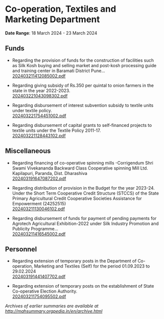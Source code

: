 # Co-operation, Textiles and Marketing Department

**Date Range**: 18 March 2024 - 23 March 2024


## Funds
- Regarding the provision of funds for the construction of facilities such as Silk Kosh buying and selling market and post-kosh processing guide and training center in Baramati District Pune...\
  [202403211412085002.pdf](https://gr.maharashtra.gov.in/Site/Upload/Government%20Resolutions/English/202403211412085002.pdf)

- Regarding giving subsidy of Rs.350 per quintal to onion farmers in the state in the year 2022-2023.\
  [202403221043098302.pdf](https://gr.maharashtra.gov.in/Site/Upload/Government%20Resolutions/English/202403221043098302.pdf)

- Regarding disbursement of interest subvention subsidy to textile units under textile policy.\
  [202403221754451002.pdf](https://gr.maharashtra.gov.in/Site/Upload/Government%20Resolutions/English/202403221754451002.pdf)

- Regarding disbursement of capital grants to self-financed projects to textile units under the Textile Policy 2011-17.\
  [202403221128443102.pdf](https://gr.maharashtra.gov.in/Site/Upload/Government%20Resolutions/English/202403221128443102.pdf)

## Miscellaneous
- Regarding financing of co-operative spinning mills -Corrigendum Shri Swami Vivekananda Backward Class Cooperative spinning Mill Ltd. Kapilapuri, Paranda, Dist. Dharashiva\
  [202403191647087202.pdf](https://gr.maharashtra.gov.in/Site/Upload/Government%20Resolutions/English/202403191647087202.pdf)

- Regarding distribution of provision in the Budget for the year 2023-24. Under the Short Term Cooperative Credit Structure (STCCS) of the State Primary Agricultural Credit Cooperative Societies Assistance for Empowerment (24252515)\
  [202403211130046102.pdf](https://gr.maharashtra.gov.in/Site/Upload/Government%20Resolutions/English/202403211130046102.pdf)

- Regarding disbursement of funds for payment of pending payments for Agrotech Agricultural Exhibition-2022 under Silk Industry Promotion and Publicity Programme...\
  [202403211416545002.pdf](https://gr.maharashtra.gov.in/Site/Upload/Government%20Resolutions/English/202403211416545002.pdf)

## Personnel
- Regarding extension of temporary posts in the Department of Co-operation, Marketing and Textiles (Self) for the period 01.09.2023 to 29.02.2024\
  [202403191441407702.pdf](https://gr.maharashtra.gov.in/Site/Upload/Government%20Resolutions/English/202403191441407702.pdf)

- Regarding extension of temporary posts on the establishment of State Co-operative Election Authority.\
  [202403211754095502.pdf](https://gr.maharashtra.gov.in/Site/Upload/Government%20Resolutions/English/202403211754095502.pdf)


*Archives of earlier summaries are available at http://mahsummary.orgpedia.in/en/archive.html*